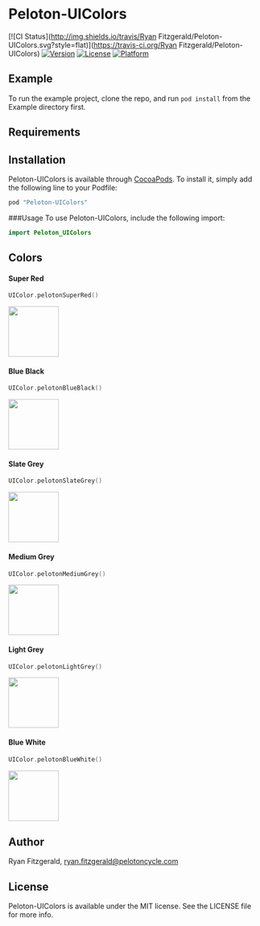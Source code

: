 # Peloton-UIColors

[![CI Status](http://img.shields.io/travis/Ryan Fitzgerald/Peloton-UIColors.svg?style=flat)](https://travis-ci.org/Ryan Fitzgerald/Peloton-UIColors)
[![Version](https://img.shields.io/cocoapods/v/Peloton-UIColors.svg?style=flat)](http://cocoapods.org/pods/Peloton-UIColors)
[![License](https://img.shields.io/cocoapods/l/Peloton-UIColors.svg?style=flat)](http://cocoapods.org/pods/Peloton-UIColors)
[![Platform](https://img.shields.io/cocoapods/p/Peloton-UIColors.svg?style=flat)](http://cocoapods.org/pods/Peloton-UIColors)

## Example

To run the example project, clone the repo, and run `pod install` from the Example directory first.

## Requirements

## Installation

Peloton-UIColors is available through [CocoaPods](http://cocoapods.org). To install
it, simply add the following line to your Podfile:

```ruby
pod "Peloton-UIColors"
```

###Usage
To use Peloton-UIColors, include the following import:

``` swift
import Peloton_UIColors
```

## Colors

#### Super Red

```swift
UIColor.pelotonSuperRed()
```
<img src="https://raw.githubusercontent.com/pelotoncycle/Peloton-UIColors/master/Example/Tests/ReferenceImages/UIColorPelotonTests/pelotonSuperRed_looks_right%402x.png" height=100 width=100 />

#### Blue Black

```swift
UIColor.pelotonBlueBlack()
```
<img src="https://raw.githubusercontent.com/pelotoncycle/Peloton-UIColors/master/Example/Tests/ReferenceImages/UIColorPelotonTests/pelotonBlueBlack_looks_right%402x.png" height=100 width=100 />

#### Slate Grey

``` swift
UIColor.pelotonSlateGrey()
```
<img src="https://raw.githubusercontent.com/pelotoncycle/Peloton-UIColors/master/Example/Tests/ReferenceImages/UIColorPelotonTests/pelotonSlateGrey_looks_right%402x.png" height=100 width=100 />

#### Medium Grey
``` swift
UIColor.pelotonMediumGrey()
```
<img src="https://raw.githubusercontent.com/pelotoncycle/Peloton-UIColors/master/Example/Tests/ReferenceImages/UIColorPelotonTests/pelotonMediumGrey_looks_right%402x.png" height=100 width=100 />

#### Light Grey
``` swift
UIColor.pelotonLightGrey()
```
<img src="https://raw.githubusercontent.com/pelotoncycle/Peloton-UIColors/master/Example/Tests/ReferenceImages/UIColorPelotonTests/pelotonLightGrey_looks_right%402x.png" height=100 width=100 />

#### Blue White
``` swift
UIColor.pelotonBlueWhite()
```
<img src="https://raw.githubusercontent.com/pelotoncycle/Peloton-UIColors/master/Example/Tests/ReferenceImages/UIColorPelotonTests/pelotonBlueWhite_looks_right%402x.png" height=100 width=100 />

## Author

Ryan Fitzgerald, ryan.fitzgerald@pelotoncycle.com

## License

Peloton-UIColors is available under the MIT license. See the LICENSE file for more info.
